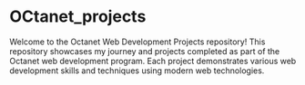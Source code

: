 # OCtanet_projects
Welcome to the Octanet Web Development Projects repository! This repository showcases my journey and projects completed as part of the Octanet web development program. Each project demonstrates various web development skills and techniques using modern web technologies.
